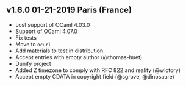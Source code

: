 v1.6.0 01-21-2019 Paris (France)
--------------------------------

* Lost support of OCaml 4.03.0
* Support of OCaml 4.07.0
* Fix tests
 * Move to `ocurl`
 * Add materials to test in distribution
* Accept entries with empty author (@thomas-huet)
* Dunify project
* Added Z timezone to comply with RFC 822 and reality (@wictory)
* Accept empty CDATA in copyright field (@sgrove, @dinosaure)

